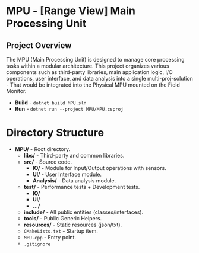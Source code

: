 # MPU - [Range View] Main Processing Unit

## Project Overview

The MPU (Main Processing Unit) is designed to manage core processing tasks within a modular architecture. This project organizes various components such as third-party libraries, main application logic, I/O operations, user interface, and data analysis into a single multi-proj-solution - That would be integrated into the Physical MPU mounted on the Field Monitor.

- **Build** - `dotnet build MPU.sln`
- **Run** - `dotnet run --project MPU/MPU.csproj`

# Directory Structure


- **MPU/** - Root directory.
  - **libs/** - Third-party and common libraries.
  - **src/** - Source code.
    -  **IO/** - Module for Input/Output operations with sensors.
    -  **UI/** - User Interface module.
    -  **Analysis/** - Data analysis module.
  - **test/** - Performance tests + Development tests.
    -  **IO/** 
    -  **UI/** 
    -  **.../**
  - **include/** - All public entities (classes/interfaces).
  - **tools/** - Public Generic Helpers.
  - **resources/** - Static resources (json/txt).
  - `CMakeLists.txt` - Startup item.
  - `MPU.cpp` - Entry point.
  - `.gitignore`
 
